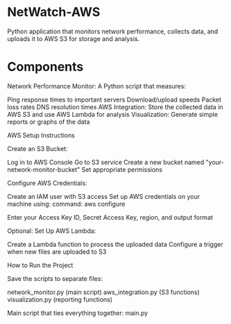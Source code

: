 # NetWatch-AWS

Python application that monitors network performance, collects data, and uploads it to AWS S3 for storage and analysis. 

# Components

Network Performance Monitor: A Python script that measures:

Ping response times to important servers
Download/upload speeds
Packet loss rates
DNS resolution times
AWS Integration: Store the collected data in AWS S3 and use AWS Lambda for analysis
Visualization: Generate simple reports or graphs of the data

AWS Setup Instructions

Create an S3 Bucket:

Log in to AWS Console
Go to S3 service
Create a new bucket named "your-network-monitor-bucket"
Set appropriate permissions


Configure AWS Credentials:

Create an IAM user with S3 access
Set up AWS credentials on your machine using:
command: aws configure

Enter your Access Key ID, Secret Access Key, region, and output format

Optional: Set Up AWS Lambda:

Create a Lambda function to process the uploaded data
Configure a trigger when new files are uploaded to S3



How to Run the Project

Save the scripts to separate files:

network_monitor.py (main script)
aws_integration.py (S3 functions)
visualization.py (reporting functions)


Main script that ties everything together: main.py
